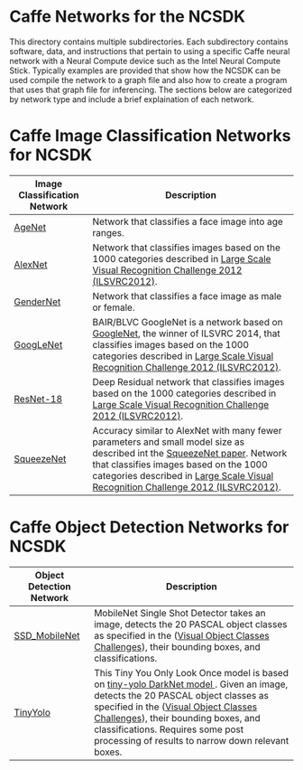# Caffe Networks for the NCSDK
This directory contains multiple subdirectories. Each subdirectory contains software, data, and instructions that pertain to using a specific Caffe neural network with a Neural Compute device such as the Intel Neural Compute Stick.  Typically examples are provided that show how the NCSDK can be used compile the network to a graph file and also how to create a program that uses that graph file for inferencing.  The sections below are categorized by network type and include a brief explaination of each network.

# Caffe Image Classification Networks for NCSDK
|Image Classification Network| Description |
|---------------------|-------------|
|[AgeNet](AgeNet/README.md) |Network that classifies a face image into age ranges. |
|[AlexNet](AlexNet/README.md) |Network that classifies images based on the 1000 categories described in [Large Scale Visual Recognition Challenge 2012 (ILSVRC2012)](http://www.image-net.org/challenges/LSVRC/2012/). |
|[GenderNet](GenderNet/README.md) |Network that classifies a face image as male or female. |
|[GoogLeNet](GoogLeNet/README.md) |BAIR/BLVC GoogleNet is a network based on [GoogleNet](https://arxiv.org/abs/1409.4842), the winner of ILSVRC 2014, that classifies images based on the 1000 categories described in [Large Scale Visual Recognition Challenge 2012 (ILSVRC2012)](http://www.image-net.org/challenges/LSVRC/2012/). |
|[ResNet-18](ResNet-18/README.md) |Deep Residual network that classifies images based on the 1000 categories described in [Large Scale Visual Recognition Challenge 2012 (ILSVRC2012)](http://www.image-net.org/challenges/LSVRC/2012/). |
|[SqueezeNet](SqueezeNet/README.md) |Accuracy similar to AlexNet with many fewer parameters and small model size as described int the [SqueezeNet paper](https://arxiv.org/abs/1602.07360). Network that classifies images based on the 1000 categories described in [Large Scale Visual Recognition Challenge 2012 (ILSVRC2012)](http://www.image-net.org/challenges/LSVRC/2012/). |

# Caffe Object Detection Networks for NCSDK
|Object Detection Network| Description |
|---------------------|-------------|
|[SSD_MobileNet](SSD_MobileNet/README.md) |MobileNet Single Shot Detector takes an image, detects the 20 PASCAL object classes as specified in the ([Visual Object Classes Challenges](http://host.robots.ox.ac.uk/pascal/VOC/)), their bounding boxes, and classifications.  |
|[TinyYolo](TinyYolo/README.md) |This Tiny You Only Look Once model is based on [tiny-yolo DarkNet model ](https://pjreddie.com/darknet/yolov1/).  Given an image, detects the 20 PASCAL object classes as specified in the ([Visual Object Classes Challenges](http://host.robots.ox.ac.uk/pascal/VOC/)), their bounding boxes, and classifications.  Requires some post processing of results to narrow down relevant boxes.  |

